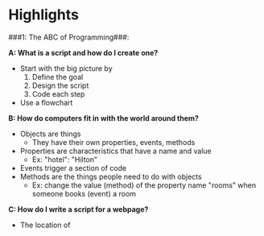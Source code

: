 # Highlights

###1: The ABC of Programming###:

**A: What is a script and how do I create one?**
+ Start with the big picture by
  1. Define the goal
  2. Design the script
  3. Code each step
+ Use a flowchart

**B: How do computers fit in with the world around them?**
+ Objects are things
  + They have their own properties, events, methods
+ Properties are characteristics that have a name and value
  + Ex: "hotel": "Hilton"
+ Events trigger a section of code
+ Methods are the things people need to do with objects
  + Ex: change the value (method) of the property name "rooms" when someone books (event) a room

**C: How do I write a script for a webpage?**
+ The location of <script> in the HTML affects where the JS is written into the page
  + Can affect loading time of pages
  + Better place to put <script> would be right before the closing body tag
+ Member operator is the dot between an object and a method.
  
###2: Basic JavaScript Instructions

**Statements**
+ End with a semi-colon
  + Variables, calling a functions
  
**Shorthands for variables**
+ Examples:
  + `var price = 4;
  var quantity = 14;`
  
  + `var price, quantity;
  price = 4;
  quantity = 14;`
  
  + `var price = 4, quantity = 14`
+ Variables should be named with camelCase (or, less common, underscores)

**Creating arrays**
+ Use array literals instead of constructor arrays
  + `colors = ['black', 'white'];` not `colors = new Array('white','black);`

